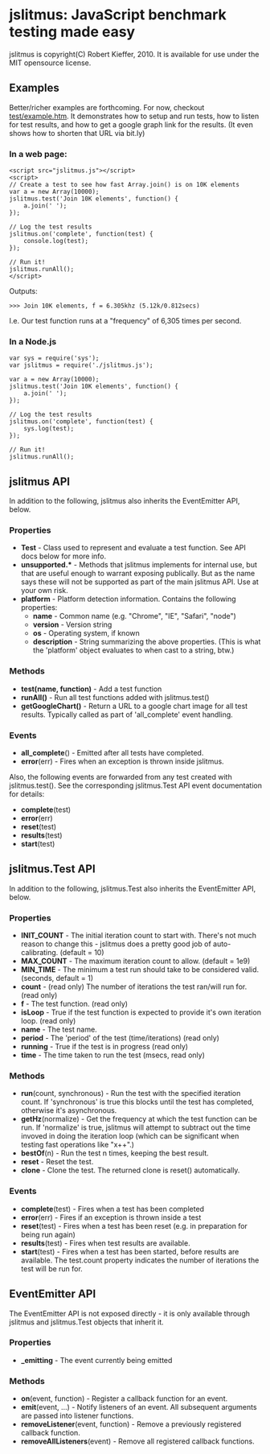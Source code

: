 # jslitmus: JavaScript benchmark testing made easy

jslitmus is copyright(C) Robert Kieffer, 2010.
It is available for use under the MIT opensource license.

## Examples

Better/richer examples are forthcoming.  For now, checkout [test/example.htm](http://github.com/broofa/jslitmus/blob/master/test/example.htm).  It demonstrates how to setup and run tests, how to listen for test results, and how to get a google graph link for the results.  (It even shows how to shorten that URL via bit.ly)

### In a web page:

    <script src="jslitmus.js"></script>
    <script>
    // Create a test to see how fast Array.join() is on 10K elements
    var a = new Array(10000);
    jslitmus.test('Join 10K elements', function() {
        a.join(' ');
    });

    // Log the test results
    jslitmus.on('complete', function(test) {
        console.log(test);
    });

    // Run it!
    jslitmus.runAll();
    </script>
  
Outputs:

    >>> Join 10K elements, f = 6.305khz (5.12k/0.812secs)

I.e. Our test function runs at a "frequency" of 6,305 times per second.

### In a Node.js

    var sys = require('sys');
    var jslitmus = require('./jslitmus.js');

    var a = new Array(10000);
    jslitmus.test('Join 10K elements', function() {
        a.join(' ');
    });

    // Log the test results
    jslitmus.on('complete', function(test) {
        sys.log(test);
    });

    // Run it!
    jslitmus.runAll();

## jslitmus API
In addition to the following, jslitmus also inherits the EventEmitter API, below.

### Properties
* <b>Test</b> - Class used to represent and evaluate a test function.  See API docs below for more info.
* <b>unsupported.*</b> - Methods that jslitmus implements for internal use, but that are useful enough to warrant exposing publically.  But as the name says these will not be supported as part of the main jslitmus API.  Use at your own risk.
* <b>platform</b> - Platform detection information.  Contains the following properties:
    * <b>name</b> - Common name (e.g. "Chrome", "IE", "Safari", "node")
    * <b>version</b> - Version string
    * <b>os</b> - Operating system, if known
    * <b>description</b> - String summarizing the above properties. (This is what the 'platform' object evaluates to when cast to a string, btw.)

### Methods
* <b>test(name, function)</b> - Add a test function
* <b>runAll()</b> - Run all test functions added with jslitmus.test()
* <b>getGoogleChart()</b> - Return a URL to a google chart image for all test results.  Typically called as part of 'all_complete' event handling.

### Events
* <b>all_complete</b>() - Emitted after all tests have completed.
* <b>error</b>(err) - Fires when an exception is thrown inside jslitmus.

Also, the following events are forwarded from any test created with jslitmus.test().  See the corresponding jslitmus.Test API event documentation for details:

* <b>complete</b>(test)
* <b>error</b>(err)
* <b>reset</b>(test)
* <b>results</b>(test)
* <b>start</b>(test)

## jslitmus.Test API
In addition to the following, jslitmus.Test also inherits the EventEmitter API, below.

### Properties
* <b>INIT_COUNT</b> - The initial iteration count to start with. There's not much reason to change this - jslitmus does a pretty good job of auto-calibrating. (default = 10)
* <b>MAX_COUNT</b> - The maximum iteration count to allow. (default = 1e9)
* <b>MIN_TIME</b> - The minimum a test run should take to be considered valid.  (seconds, default = 1)
* <b>count</b> - (read only) The number of iterations the test ran/will run for. (read only)
* <b>f</b> - The test function. (read only)
* <b>isLoop</b> - True if the test function is expected to provide it's own iteration loop. (read only)
* <b>name</b> - The test name.
* <b>period</b> - The 'period' of the test (time/iterations) (read only)
* <b>running</b> - True if the test is in progress (read only)
* <b>time</b> - The time taken to run the test (msecs, read only)

### Methods
* <b>run</b>(count, synchronous) - Run the test with the specified iteration count.  If 'synchronous' is true this blocks until the test has completed, otherwise it's asynchronous.
* <b>getHz</b>(normalize) - Get the frequency at which the test function can be run.  If 'normalize' is true, jslitmus will attempt to subtract out the time invoved in doing the iteration loop (which can be significant when testing fast operations like "x++".)
* <b>bestOf</b>(n) - Run the test n times, keeping the best result.
* <b>reset</b> - Reset the test.
* <b>clone</b> - Clone the test. The returned clone is reset() automatically.

### Events
* <b>complete</b>(test) - Fires when a test has been completed
* <b>error</b>(err) - Fires if an exception is thrown inside a test
* <b>reset</b>(test) - Fires when a test has been reset (e.g. in preparation for being run again)
* <b>results</b>(test) - Fires when test results  are available.
* <b>start</b>(test) - Fires when a test has been started, before results are available.  The test.count property indicates the number of iterations the test will be run for.

## EventEmitter API
The EventEmitter API is not exposed directly - it is only available through jslitmus and jslitmus.Test objects that inherit it.

### Properties
* <b>_emitting</b> - The event currently being emitted

### Methods
* <b>on</b>(event, function) -  Register a callback function for an event.
* <b>emit</b>(event, ...) - Notify listeners of an event.  All subsequent arguments are passed into listener functions.
* <b>removeListener</b>(event, function) - Remove a previously registered callback function.
* <b>removeAllListeners</b>(event) - Remove all registered callback functions.
